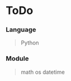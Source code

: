 ToDo  
======================  
  
  
### Language  
> Python  
  
  
### Module  
> math
> os
> datetime